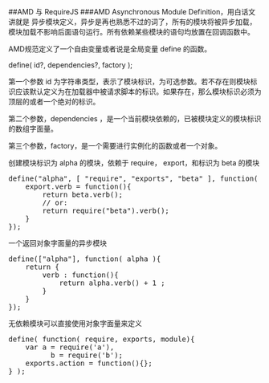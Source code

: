 ##AMD 与 RequireJS
###AMD
 Asynchronous Module Definition，用白话文讲就是 异步模块定义，异步是再也熟悉不过的词了，所有的模块将被异步加载，模块加载不影响后面语句运行。所有依赖某些模块的语句均放置在回调函数中。

 AMD规范定义了一个自由变量或者说是全局变量 define 的函数。

 define( id?, dependencies?, factory ); 

 第一个参数 id 为字符串类型，表示了模块标识，为可选参数。若不存在则模块标识应该默认定义为在加载器中被请求脚本的标识。如果存在，那么模块标识必须为顶层的或者一个绝对的标识。

 第二个参数，dependencies ，是一个当前模块依赖的，已被模块定义的模块标识的数组字面量。

 第三个参数，factory，是一个需要进行实例化的函数或者一个对象。

 创建模块标识为 alpha 的模块，依赖于 require， export，和标识为 beta 的模块
<pre>
define("alpha", [ "require", "exports", "beta" ], function( require, exports, beta ){
    export.verb = function(){
        return beta.verb();
        // or:
        return require("beta").verb();
    }
});
</pre>
一个返回对象字面量的异步模块
<pre>
define(["alpha"], function( alpha ){
    return {
        verb : function(){
            return alpha.verb() + 1 ;
        }
    }
});
</pre>
无依赖模块可以直接使用对象字面量来定义
<pre>
define( function( require, exports, module){
    var a = require('a'),
          b = require('b');
    exports.action = function(){};
} );
</pre>
